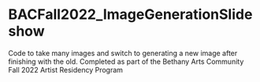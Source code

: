 # BACFall2022_ImageGenerationSlideshow
Code to take many images and switch to generating a new image after finishing with the old. Completed as part of the Bethany Arts Community Fall 2022 Artist Residency Program
